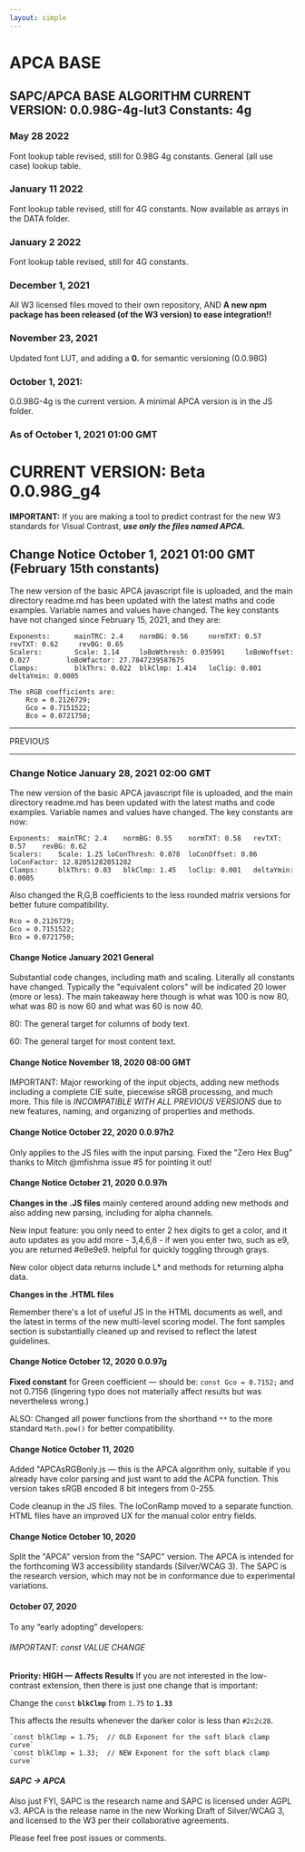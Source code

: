 ```yaml
---
layout: simple
---
```

# APC<span class="flipH">A</span> BASE

## SAPC/APCA BASE ALGORITHM CURRENT VERSION: 0.0.98G-4g-lut3 Constants: 4g

### May 28 2022
Font lookup table revised, still for 0.98G 4g constants. General (all use case) lookup table.

### January 11 2022
Font lookup table revised, still for 4G constants. Now available as arrays in the DATA folder.

### January 2 2022
Font lookup table revised, still for 4G constants.

### December 1, 2021
All W3 licensed files moved to their own repository, AND
**A new npm package has been released (of the W3 version) to ease integration!!**

### November 23, 2021
Updated font LUT, and adding a **0.** for semantic versioning (0.0.98G)

### October 1, 2021:
0.0.98G-4g is the current version. A minimal APCA version is in the JS folder.

### As of October 1, 2021 01:00 GMT

# CURRENT VERSION: Beta 0.0.98G_g4

**IMPORTANT:** If you are making a tool to predict contrast for the new W3 standards for Visual Contrast, ***use only the files named APCA.***

## Change Notice October 1, 2021 01:00 GMT (February 15th constants)
The new version of the basic APCA javascript file is uploaded, and the main directory readme.md has been updated with the latest maths and code examples. Variable names and values have changed. The key constants have not changed since February 15, 2021, and they are:

    Exponents:      mainTRC: 2.4    normBG: 0.56     normTXT: 0.57      revTXT: 0.62     revBG: 0.65
    Scalers:        Scale: 1.14     loBoWthresh: 0.035991     loBoWoffset: 0.027         loBoWfactor: 27.7847239587675	
    Clamps:         blkThrs: 0.022  blkClmp: 1.414   loClip: 0.001      deltaYmin: 0.0005

    The sRGB coefficients are:
        Rco = 0.2126729;
        Gco = 0.7151522;
        Bco = 0.0721750;

-----
PREVIOUS

-----

### Change Notice January 28, 2021 02:00 GMT
The new version of the basic APCA javascript file is uploaded, and the main directory readme.md has been updated with the latest maths and code examples. Variable names and values have changed. The key constants are now:

    Exponents:	mainTRC: 2.4	normBG: 0.55	normTXT: 0.58	revTXT: 0.57	revBG: 0.62
    Scalers:	Scale: 1.25	loConThresh: 0.078	loConOffset: 0.06	loConFactor: 12.82051282051282
    Clamps:  	blkThrs: 0.03	blkClmp: 1.45	loClip: 0.001	deltaYmin: 0.0005
Also changed the R,G,B coefficients to the less rounded matrix versions for better future compatibility.

    Rco = 0.2126729;
    Gco = 0.7151522;
    Bco = 0.0721750;

#### Change Notice January 2021 General
Substantial code changes, including math and scaling. Literally all constants have changed. Typically the "equivalent colors" will be indicated 20 lower (more or less). The main takeaway here though is what was 100 is now 80, what was 80 is now 60 and what was 60 is now 40.

80: The general target for columns of body text.

60: The general target for most content text.


#### Change Notice November 18, 2020 08:00 GMT
IMPORTANT: Major reworking of the input objects, adding new methods including a complete CIE suite, piecewise sRGB processing, and much more. This file is _INCOMPATIBLE WITH ALL PREVIOUS VERSIONS_ due to new features, naming, and organizing of properties and methods.

#### Change Notice October 22, 2020  0.0.97h2
Only applies to the JS files with the input parsing.
Fixed the "Zero Hex Bug" thanks to Mitch @mfishma issue #5 for pointing it out! 


#### Change Notice October 21, 2020  0.0.97h
**Changes in the .JS files** mainly centered around adding new methods and also adding new parsing, including for alpha channels.

New input feature: you only need to enter 2 hex digits to get a color, and it auto updates as you add more - 3,4,6,8 - if wen you enter two, such as e9, you are returned #e9e9e9. helpful for quickly toggling through grays.

New color object data returns include L* and methods for returning alpha data.

**Changes in the .HTML files**

Remember there's a lot of useful JS in the HTML documents as well, and the latest in terms of the new multi-level scoring model. The font samples section is substantially cleaned up and revised to reflect the latest guidelines.

#### Change Notice October 12, 2020  0.0.97g
**Fixed constant** for Green coefficient — should be: `const Gco = 0.7152;` and not 0.7156 (lingering typo does not materially affect results but was nevertheless wrong.)

ALSO: Changed all power functions from the shorthand `**` to the more standard `Math.pow()` for better compatibility.

#### Change Notice October 11, 2020
Added "APCAsRGBonly.js — this is the APCA algorithm only, suitable if you already have color parsing and just want to add the ACPA function. This version takes sRGB encoded 8 bit integers from 0-255.

Code cleanup in the JS files. The loConRamp moved to a separate function.
HTML files have an improved UX for the manual color entry fields.

#### Change Notice October 10, 2020
Split the "APCA" version from the "SAPC" version. The APCA is intended for the forthcoming W3 accessibility standards (Silver/WCAG 3). The SAPC is the research version, which may not be in conformance due to experimental variations.

#### October 07, 2020
To any “early adopting” developers: 
###### _IMPORTANT: const VALUE CHANGE_
**Priority: HIGH — Affects Results**
If you are not interested in the low-contrast extension, then there is just one change that is important:

Change the `const` **`blkClmp`** from `1.75` to **`1.33`**

This affects the results whenever the darker color is less than `#2c2c28`.

	`const blkClmp = 1.75;	// OLD Exponent for the soft black clamp curve`
	`const blkClmp = 1.33;	// NEW Exponent for the soft black clamp curve`

#### _SAPC -> APCA_
Also just FYI, SAPC is the research name and SAPC is licensed under AGPL v3. 
APCA is the release name in the new Working Draft of Silver/WCAG 3, and licensed to the W3 per their collaborative agreements.

Please feel free post issues or comments.
